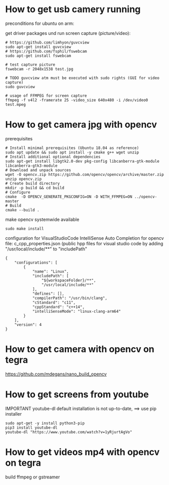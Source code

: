 # How to get usb camery running

preconditions for ubuntu on arm:

get driver packages und run screen capture (picture/video):  
```
# https://github.com/limhyon/guvcview
sudo apt-get install guvcview
# https://github.com/fsphil/fswebcam
sudo apt-get install fswebcam

# test capture picture
fswebcam -r 2048x1538 test.jpg

# TODO guvcview atm must be executed with sudo rights (GUI for video capture)
sudo guvcview

# usage of FFMPEG for screen capture
ffmpeg -f v4l2 -framerate 25 -video_size 640x480 -i /dev/video0 test.mpeg
```

# How to get camera jpg with opencv

prerequisites
```
# Install minimal prerequisites (Ubuntu 18.04 as reference)
sudo apt update && sudo apt install -y cmake g++ wget unzip
# Install additional optional dependencies
sudo apt-get install libgtk2.0-dev pkg-config libcanberra-gtk-module libcanberra-gtk3-module
# Download and unpack sources
wget -O opencv.zip https://github.com/opencv/opencv/archive/master.zip
unzip opencv.zip
# Create build directory
mkdir -p build && cd build
# Configure
cmake  -D OPENCV_GENERATE_PKGCONFIG=ON -D WITH_FFMPEG=ON ../opencv-master
# Build
cmake --build .
```
make opencv systemwide available
```
sudo make install
```
configuration for VisualStudioCode IntelliSense Auto Completion for opencv 
file: c_cpp_properties.json (public hpp files for visual studio code by adding "/usr/local/include/**" to "includePath"
```
{
    "configurations": [
        {
            "name": "Linux",
            "includePath": [
                "${workspaceFolder}/**",
                "/usr/local/include/**"
            ],
            "defines": [],
            "compilerPath": "/usr/bin/clang",
            "cStandard": "c11",
            "cppStandard": "c++14",
            "intelliSenseMode": "linux-clang-arm64"
        }
    ],
    "version": 4
}
```

# How to get camera with opencv on tegra 

https://github.com/mdegans/nano_build_opencv

# How to get screens from youtube 

IMPORTANT youtube-dl default installation is not up-to-date, ==> use pip installer
```
sudo apt-get -y install python3-pip
pip3 install youtube-dl
youtube-dl "https://www.youtube.com/watch?v=1yRjurtAgVo"
```
# How to get videos mp4 with opencv on tegra
build ffmpeg or gstreamer
